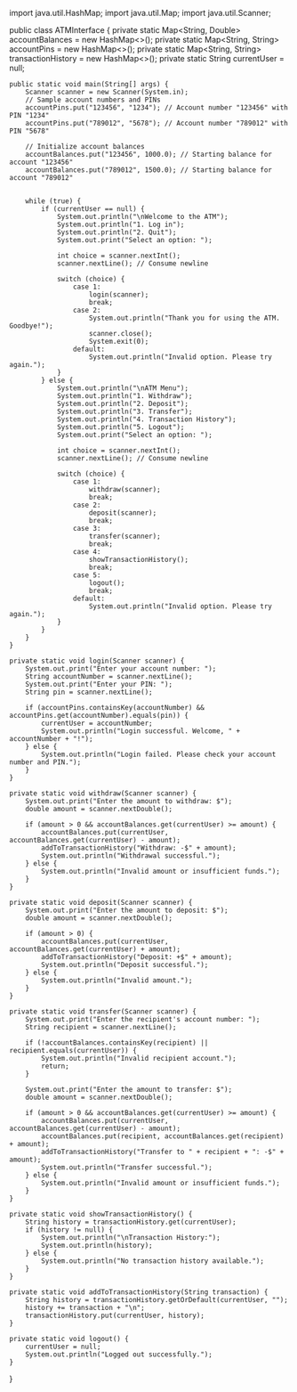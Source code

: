 import java.util.HashMap;
import java.util.Map;
import java.util.Scanner;

public class ATMInterface {
    private static Map<String, Double> accountBalances = new HashMap<>();
    private static Map<String, String> accountPins = new HashMap<>();
    private static Map<String, String> transactionHistory = new HashMap<>();
    private static String currentUser = null;

    public static void main(String[] args) {
        Scanner scanner = new Scanner(System.in);
		// Sample account numbers and PINs 
        accountPins.put("123456", "1234"); // Account number "123456" with PIN "1234"
        accountPins.put("789012", "5678"); // Account number "789012" with PIN "5678"

        // Initialize account balances
        accountBalances.put("123456", 1000.0); // Starting balance for account "123456"
        accountBalances.put("789012", 1500.0); // Starting balance for account "789012"


        while (true) {
            if (currentUser == null) {
                System.out.println("\nWelcome to the ATM");
                System.out.println("1. Log in");
                System.out.println("2. Quit");
                System.out.print("Select an option: ");

                int choice = scanner.nextInt();
                scanner.nextLine(); // Consume newline

                switch (choice) {
                    case 1:
                        login(scanner);
                        break;
                    case 2:
                        System.out.println("Thank you for using the ATM. Goodbye!");
                        scanner.close();
                        System.exit(0);
                    default:
                        System.out.println("Invalid option. Please try again.");
                }
            } else {
                System.out.println("\nATM Menu");
                System.out.println("1. Withdraw");
                System.out.println("2. Deposit");
                System.out.println("3. Transfer");
                System.out.println("4. Transaction History");
                System.out.println("5. Logout");
                System.out.print("Select an option: ");

                int choice = scanner.nextInt();
                scanner.nextLine(); // Consume newline

                switch (choice) {
                    case 1:
                        withdraw(scanner);
                        break;
                    case 2:
                        deposit(scanner);
                        break;
                    case 3:
                        transfer(scanner);
                        break;
                    case 4:
                        showTransactionHistory();
                        break;
                    case 5:
                        logout();
                        break;
                    default:
                        System.out.println("Invalid option. Please try again.");
                }
            }
        }
    }

    private static void login(Scanner scanner) {
        System.out.print("Enter your account number: ");
        String accountNumber = scanner.nextLine();
        System.out.print("Enter your PIN: ");
        String pin = scanner.nextLine();

        if (accountPins.containsKey(accountNumber) && accountPins.get(accountNumber).equals(pin)) {
            currentUser = accountNumber;
            System.out.println("Login successful. Welcome, " + accountNumber + "!");
        } else {
            System.out.println("Login failed. Please check your account number and PIN.");
        }
    }

    private static void withdraw(Scanner scanner) {
        System.out.print("Enter the amount to withdraw: $");
        double amount = scanner.nextDouble();

        if (amount > 0 && accountBalances.get(currentUser) >= amount) {
            accountBalances.put(currentUser, accountBalances.get(currentUser) - amount);
            addToTransactionHistory("Withdraw: -$" + amount);
            System.out.println("Withdrawal successful.");
        } else {
            System.out.println("Invalid amount or insufficient funds.");
        }
    }

    private static void deposit(Scanner scanner) {
        System.out.print("Enter the amount to deposit: $");
        double amount = scanner.nextDouble();

        if (amount > 0) {
            accountBalances.put(currentUser, accountBalances.get(currentUser) + amount);
            addToTransactionHistory("Deposit: +$" + amount);
            System.out.println("Deposit successful.");
        } else {
            System.out.println("Invalid amount.");
        }
    }

    private static void transfer(Scanner scanner) {
        System.out.print("Enter the recipient's account number: ");
        String recipient = scanner.nextLine();

        if (!accountBalances.containsKey(recipient) || recipient.equals(currentUser)) {
            System.out.println("Invalid recipient account.");
            return;
        }

        System.out.print("Enter the amount to transfer: $");
        double amount = scanner.nextDouble();

        if (amount > 0 && accountBalances.get(currentUser) >= amount) {
            accountBalances.put(currentUser, accountBalances.get(currentUser) - amount);
            accountBalances.put(recipient, accountBalances.get(recipient) + amount);
            addToTransactionHistory("Transfer to " + recipient + ": -$" + amount);
            System.out.println("Transfer successful.");
        } else {
            System.out.println("Invalid amount or insufficient funds.");
        }
    }

    private static void showTransactionHistory() {
        String history = transactionHistory.get(currentUser);
        if (history != null) {
            System.out.println("\nTransaction History:");
            System.out.println(history);
        } else {
            System.out.println("No transaction history available.");
        }
    }

    private static void addToTransactionHistory(String transaction) {
        String history = transactionHistory.getOrDefault(currentUser, "");
        history += transaction + "\n";
        transactionHistory.put(currentUser, history);
    }

    private static void logout() {
        currentUser = null;
        System.out.println("Logged out successfully.");
    }
}
